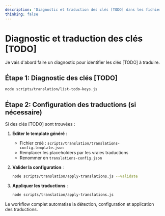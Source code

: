 ```yaml
---
description: 'Diagnostic et traduction des clés [TODO] dans les fichiers de langue'
thinking: false
---
```


# Diagnostic et traduction des clés [TODO]

Je vais d'abord faire un diagnostic pour identifier les clés [TODO] à traduire.

## Étape 1: Diagnostic des clés [TODO]

```bash
node scripts/translation/list-todo-keys.js
```

## Étape 2: Configuration des traductions (si nécessaire)

Si des clés [TODO] sont trouvées :

1. **Éditer le template généré** :
   - Fichier créé : `scripts/translation/translations-config.template.json`
   - Remplacer les placeholders par les vraies traductions
   - Renommer en `translations-config.json`

2. **Valider la configuration** :

   ```bash
   node scripts/translation/apply-translations.js --validate
   ```

3. **Appliquer les traductions** :
   ```bash
   node scripts/translation/apply-translations.js
   ```

Le workflow complet automatise la détection, configuration et application des traductions.
